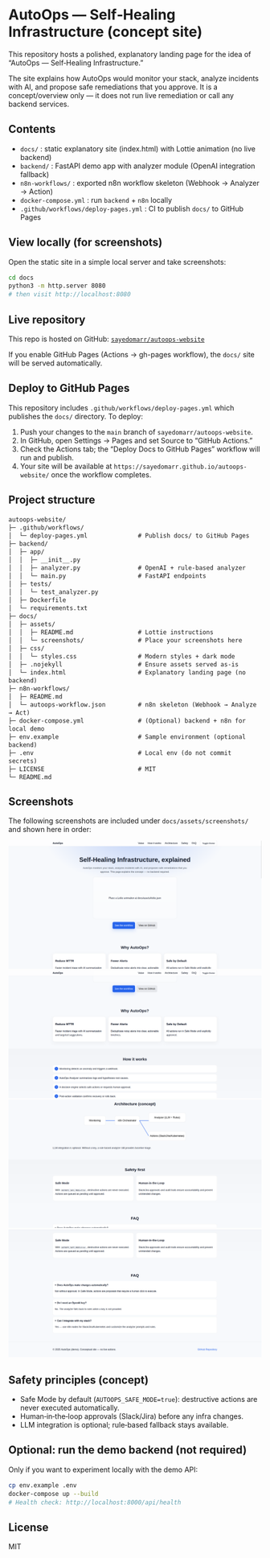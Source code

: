 # AutoOps — Self‑Healing Infrastructure (concept site)

This repository hosts a polished, explanatory landing page for the idea of “AutoOps — Self‑Healing Infrastructure.”

The site explains how AutoOps would monitor your stack, analyze incidents with AI, and propose safe remediations that you approve. It is a concept/overview only — it does not run live remediation or call any backend services.

## Contents
- `docs/` : static explanatory site (index.html) with Lottie animation (no live backend)
- `backend/` : FastAPI demo app with analyzer module (OpenAI integration fallback)
- `n8n-workflows/` : exported n8n workflow skeleton (Webhook → Analyzer → Action)
- `docker-compose.yml` : run `backend` + `n8n` locally
- `.github/workflows/deploy-pages.yml` : CI to publish `docs/` to GitHub Pages

## View locally (for screenshots)
Open the static site in a simple local server and take screenshots:

```bash
cd docs
python3 -m http.server 8080
# then visit http://localhost:8080
```

## Live repository

This repo is hosted on GitHub: [`sayedomarr/autoops-website`](https://github.com/sayedomarr/autoops-website)

If you enable GitHub Pages (Actions → gh-pages workflow), the `docs/` site will be served automatically.

## Deploy to GitHub Pages

This repository includes `.github/workflows/deploy-pages.yml` which publishes the `docs/` directory. To deploy:

1. Push your changes to the `main` branch of `sayedomarr/autoops-website`.
2. In GitHub, open Settings → Pages and set Source to “GitHub Actions.”
3. Check the Actions tab; the “Deploy Docs to GitHub Pages” workflow will run and publish.
4. Your site will be available at `https://sayedomarr.github.io/autoops-website/` once the workflow completes.

## Project structure

```text
autoops-website/
├─ .github/workflows/
│  └─ deploy-pages.yml              # Publish docs/ to GitHub Pages
├─ backend/
│  ├─ app/
│  │  ├─ __init__.py
│  │  ├─ analyzer.py                # OpenAI + rule-based analyzer
│  │  └─ main.py                    # FastAPI endpoints
│  ├─ tests/
│  │  └─ test_analyzer.py
│  ├─ Dockerfile
│  └─ requirements.txt
├─ docs/
│  ├─ assets/
│  │  ├─ README.md                  # Lottie instructions
│  │  └─ screenshots/               # Place your screenshots here
│  ├─ css/
│  │  └─ styles.css                 # Modern styles + dark mode
│  ├─ .nojekyll                     # Ensure assets served as-is
│  └─ index.html                    # Explanatory landing page (no backend)
├─ n8n-workflows/
│  ├─ README.md
│  └─ autoops-workflow.json         # n8n skeleton (Webhook → Analyze → Act)
├─ docker-compose.yml               # (Optional) backend + n8n for local demo
├─ env.example                      # Sample environment (optional backend)
├─ .env                             # Local env (do not commit secrets)
├─ LICENSE                          # MIT
└─ README.md
```

## Screenshots

The following screenshots are included under `docs/assets/screenshots/` and shown here in order:

![1](docs/assets/screenshots/1.png)
![2](docs/assets/screenshots/2.png)
![3](docs/assets/screenshots/3.png)
![4](docs/assets/screenshots/4.png)

## Safety principles (concept)

- Safe Mode by default (`AUTOOPS_SAFE_MODE=true`): destructive actions are never executed automatically.
- Human‑in‑the‑loop approvals (Slack/Jira) before any infra changes.
- LLM integration is optional; rule‑based fallback stays available.

## Optional: run the demo backend (not required)
Only if you want to experiment locally with the demo API:

```bash
cp env.example .env
docker-compose up --build
# Health check: http://localhost:8000/api/health
```

## License

MIT



